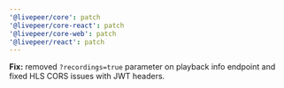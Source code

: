 ```yaml
---
'@livepeer/core': patch
'@livepeer/core-react': patch
'@livepeer/core-web': patch
'@livepeer/react': patch
---
```


**Fix:** removed `?recordings=true` parameter on playback info endpoint and fixed HLS CORS issues with JWT headers.
